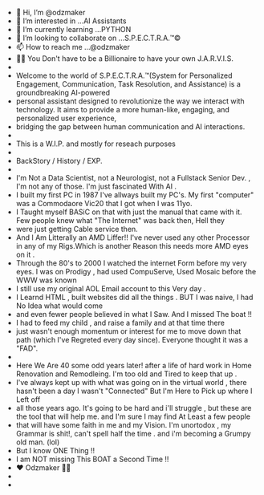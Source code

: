 - 👋 Hi, I’m @odzmaker
- 👀 I’m interested in ...AI Assistants
- 🌱 I’m currently learning ...PYTHON 
- 💞️ I’m looking to collaborate on ...S.P.E.C.T.R.A.™©
- 📫 How to reach me ...@odzmaker
- 🏴‍☠️  You Don't have to be a Billionaire to have your own J.A.R.V.I.S.
-
- Welcome to the world of S.P.E.C.T.R.A.™(System for Personalized Engagement, Communication, Task Resolution, and Assistance) is a groundbreaking AI-powered
- personal assistant designed to revolutionize the way we interact with technology. It aims to provide a more human-like, engaging, and personalized user experience,
- bridging the gap between human communication and AI interactions.
-
- This is a W.I.P. and mostly for reseach purposes 
-
- BackStory / History / EXP.
-
-  I'm Not a Data Scientist, not a Neurologist, not a Fullstack Senior Dev. , I'm not any of those. I'm just fascinated With AI .
- I built my first PC in 1987 I've allways built my PC's. My first "computer" was a Commodaore Vic20 that I got when I was 11yo.
- I Taught myself BASiC on that with just the manual that came with it. Few people knew what "The Internet" was back then, Hell they
- were just getting Cable service then.
- And I Am Litterally an AMD Liffer!! I've never used any other Processor in any of my Rigs.Which is another Reason this needs more AMD eyes on it .
- Through the 80's to 2000 I watched the internet Form before my very eyes. I was on Prodigy , had used CompuServe, Used Mosaic before the WWW was known
- I still use my original AOL Email account to this Very day .
- I Learnd HTML , built websites did all the things . BUT I was naive, I had No Idea what would come
- and even fewer people believed in what I Saw. And I missed The boat !!
- I had to feed my child , and raise a family and at that time there
- just wasn't enough momentum or interest for me to move down that path (which I've Regreted every day since). Everyone thought it was a "FAD".
-
-  Here We Are 40 some odd years later! after a life of hard work in Home Renovation and Remodleing. I'm too old and Tired to keep that up .
- I've always kept up with what was going on in the virtual world , there hasn't been a day I wasn't "Connected" But I'm Here to Pick up where I Left off
- all those years ago. It's going to be hard and i'll struggle , but these are the tool that will help me. and I'm sure I may find At Least a few people
- that will have some faith in me and my Vision. I'm unortodox , my Grammar is shit!, can't spell half the time . and i'm becoming a Grumpy old man. (lol)
- But I know ONE Thing !!
-  I am NOT missing This BOAT a Second Time !!
-  ❤ Odzmaker 🏴‍☠️
-  
-   <!---odzmaker/odzmaker is a ✨ special ✨ repository because its `README.md` (this file) appears on your GitHub profile.You can click the Preview link to take a look at your changes.--->
